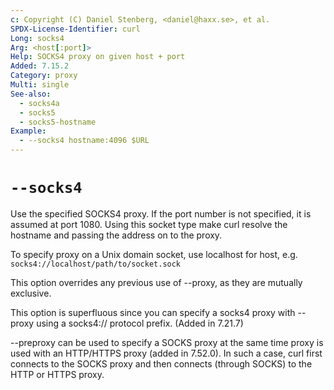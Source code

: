 ```yaml
---
c: Copyright (C) Daniel Stenberg, <daniel@haxx.se>, et al.
SPDX-License-Identifier: curl
Long: socks4
Arg: <host[:port]>
Help: SOCKS4 proxy on given host + port
Added: 7.15.2
Category: proxy
Multi: single
See-also:
  - socks4a
  - socks5
  - socks5-hostname
Example:
  - --socks4 hostname:4096 $URL
---
```


# `--socks4`

Use the specified SOCKS4 proxy. If the port number is not specified, it is
assumed at port 1080. Using this socket type make curl resolve the hostname
and passing the address on to the proxy.

To specify proxy on a Unix domain socket, use localhost for host, e.g.
`socks4://localhost/path/to/socket.sock`

This option overrides any previous use of --proxy, as they are mutually
exclusive.

This option is superfluous since you can specify a socks4 proxy with --proxy
using a socks4:// protocol prefix. (Added in 7.21.7)

--preproxy can be used to specify a SOCKS proxy at the same time proxy is used
with an HTTP/HTTPS proxy (added in 7.52.0). In such a case, curl first
connects to the SOCKS proxy and then connects (through SOCKS) to the HTTP or
HTTPS proxy.
